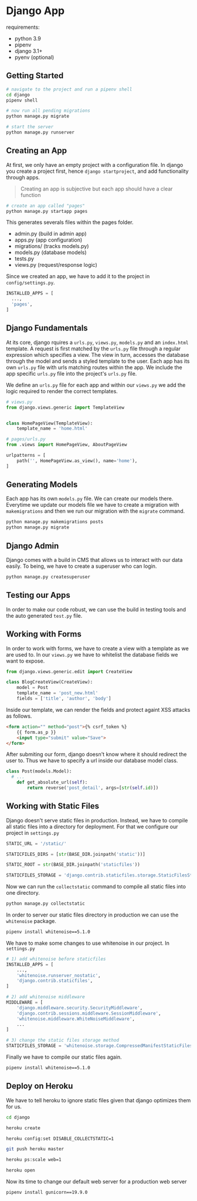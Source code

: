 # Django App

requirements:

- python 3.9
- pipenv
- django 3.1+
- pyenv (optional)

## Getting Started

```bash
# navigate to the project and run a pipenv shell
cd django
pipenv shell

# now run all pending migrations
python manage.py migrate

# start the server
python manage.py runserver
```

## Creating an App

At first, we only have an empty project with a configuration file. In django you
create a project first, hence `django startproject`, and add functionality
through apps.

> Creating an app is subjective but each app should have a clear function

```bash
# create an app called "pages"
python manage.py startapp pages
```

This generates severals files within the pages folder.

- admin.py (build in admin app)
- apps.py (app configuration)
- migrations/ (tracks models.py)
- models.py (database models)
- tests.py
- views.py (request/response logic)

Since we created an app, we have to add it to the project in
`config/settings.py`.

```python
INSTALLED_APPS = [
  ...,
  'pages',
]
```

## Django Fundamentals

At its core, django rquires a `urls.py`, `views.py`, `models.py` and an
`index.html` template. A request is first matched by the `urls.py` file through
a regular expression which specifies a view. The view in turn, accesses the
database through the model and sends a styled template to the user. Each app has
its own `urls.py` file with urls matching routes within the app. We include the
app specific `urls.py` file into the project's `urls.py` file.

We define an `urls.py` file for each app and within our `views.py` we add the
logic required to render the correct templates.

```python
# views.py
from django.views.generic import TemplateView


class HomePageView(TemplateView):
    template_name = 'home.html'
```

```python
# pages/urls.py
from .views import HomePageView, AboutPageView

urlpatterns = [
    path('', HomePageView.as_view(), name='home'),
]
```

## Generating Models

Each app has its own `models.py` file. We can create our models there. Everytime
we update our models file we have to create a migration with `makemigrations`
and then we run our migration with the `migrate` command.

```bash
python manage.py makemigrations posts
python manage.py migrate
```

## Django Admin

Django comes with a build in CMS that allows us to interact with our data
easily. To being, we have to create a superuser who can login.

```bash
python manage.py createsuperuser
```

## Testing our Apps

In order to make our code robust, we can use the build in testing tools and the
auto generated `test.py` file.

## Working with Forms

In order to work with forms, we have to create a view with a template as we are
used to. In our `views.py` we have to whitelist the database fields we want to
expose.

```python
from django.views.generic.edit import CreateView

class BlogCreateView(CreateView):
    model = Post
    template_name = 'post_new.html'
    fields = ['title', 'author', 'body']

```

Inside our template, we can render the fields and protect againt XSS attacks as
follows.

```html
<form action="" method="post">{% csrf_token %}
    {{ form.as_p }}
    <input type="submit" value="Save">
</form>
```

After submiting our form, django doesn't know where it should redirect the user
to. Thus we have to specify a url inside our database model class.

```python
class Post(models.Model):
  # ...
    def get_absolute_url(self):
        return reverse('post_detail', args=[str(self.id)])
```

## Working with Static Files

Django doesn't serve static files in production. Instead, we have to compile
all static files into a directory for deployment. For that we configure our
project in `settings.py`

```python
STATIC_URL = '/static/'

STATICFILES_DIRS = [str(BASE_DIR.joinpath('static'))]

STATIC_ROOT = str(BASE_DIR.joinpath('staticfiles'))

STATICFILES_STORAGE = 'django.contrib.staticfiles.storage.StaticFilesStorage'
```

Now we can run the `collectstatic` command to compile all static files into one
directory.

```bash
python manage.py collectstatic
```

In order to server our static files directory in production we can use the
`whitenoise` package.

```bash
pipenv install whitenoise==5.1.0
```

We have to make some changes to use whitenoise in our project. In `settings.py`

```python
# 1) add whitenoise before staticfiles
INSTALLED_APPS = [
    ...,
    'whitenoise.runserver_nostatic',
    'django.contrib.staticfiles',
]

# 2) add whitenoise middleware
MIDDLEWARE = [
    'django.middleware.security.SecurityMiddleware',
    'django.contrib.sessions.middleware.SessionMiddleware',
    'whitenoise.middleware.WhiteNoiseMiddleware',
    ...
]

# 3) change the static files storage method
STATICFILES_STORAGE = 'whitenoise.storage.CompressedManifestStaticFilesStorage'
```

Finally we have to compile our static files again.

```bash
pipenv install whitenoise==5.1.0
```

## Deploy on Heroku

We have to tell heroku to ignore static files given that django optimizes them
for us.

```bash
cd django

heroku create

heroku config:set DISABLE_COLLECTSTATIC=1

git push heroku master

heroku ps:scale web=1

heroku open
```

Now its time to change our default web server for a production web server

```bash
pipenv install gunicorn==19.9.0
```
